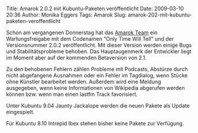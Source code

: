 Title: Amarok 2.0.2 mit Kubuntu-Paketen veröffentlicht
Date: 2009-03-10 20:36
Author: Monika Eggers
Tags: Amarok
Slug: amarok-202-mit-kubuntu-paketen-veroffentlicht

Schon am vergangenen Donnerstag hat das [Amarok
Team](http://amarok.kde.org/ "http://amarok.kde.org/")
ein Wartungsfreigabe mit dem Codenamen "Only Time Will Tell" und der
Versionsnummer 2.0.2 veröffentlicht. Mit dieser Version werden einige
Bugs und Stabilitätsprobleme behoben. Das Hauptaugenmerk der Entwickler
liegt im Moment aber auf der kommenden Betaversion von 2.1.

</p>
Zu den behobenen Fehlern zählen Probleme mit Podcasts, Abstürze durch
nicht abgefangene Ausnahmen oder ein Fehler im Tagdialog, wenn Stücke
ohne Künstler bearbeitet werden. Außerdem wird eine Meldung ausgegeben,
wenn keine Informationen von Wikipedia abgerufen werden können bzw. wenn
man einen lastfm Track favorisiert.

</p>
<!--break--><!--break-->

Unter Kubuntu 9.04 Jaunty Jackalope werden die neuen Pakete als Update
eingespielt.

</p>
Für Kubuntu 8.10 Intrepid Ibex stehen bisher keine Pakete zur Verfügung.

</p>


